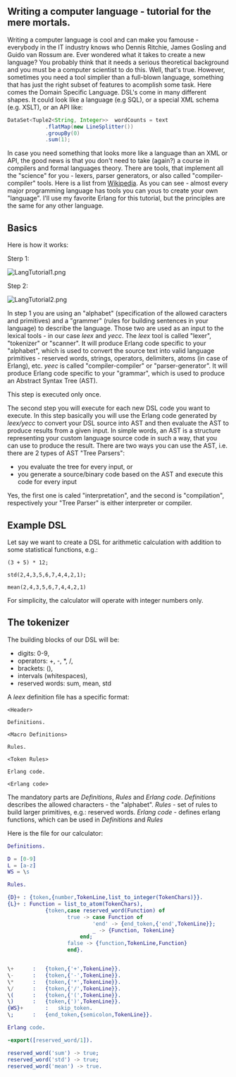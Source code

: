 ## Writing a computer language - tutorial for the mere mortals.

Writing a computer language is cool and can make you famouse - everybody in the IT industry knows who Dennis Ritchie, James Gosling and Guido van Rossum are. Ever wondered what it takes to create a new language? You probably think that it needs a serious theoretical background and you must be a computer scientist to do this. Well, that's true. However, sometimes you need a tool simplier than a full-blown language, something that has just the right subset of features to acomplish some task. Here comes the Domain Specific Language. DSL's come in many different shapes. It could look like a language (e.g SQL), or a special XML schema (e.g. XSLT), or an API like: 

``` java
DataSet<Tuple2<String, Integer>>  wordCounts = text
            .flatMap(new LineSplitter())
            .groupBy(0)
            .sum(1);
```

In case you need something that looks more like a language than an XML or API, the good news is that you don't need to take (again?) a course in compilers and formal languages theory. There are tools, that implement all the "science" for you - lexers, parser generators, or also called "compiler-compiler" tools. Here is a list from [Wikipedia](https://en.wikipedia.org/wiki/Comparison_of_parser_generators#Deterministic_context-free_languages). 
As you can see - almost every major programming language has tools you can yous to create your own "language". I'll use my favorite Erlang for this tutorial, but the principles are the same for any other language.

## Basics

Here is how it works:

Sterp 1:

![LangTutorial1.png]({{site.baseurl}}/source/_posts/LangTutorial1.png)

Step 2:

![LangTutorial2.png]({{site.baseurl}}/source/_posts/LangTutorial2.png)

In step 1 you are using an "alphabet" (specification of the allowed caracters and primitives) and a "grammer" (rules for building sentences in your language) to describe the language. Those two are used as an input to the lexical tools - in our case _leex_ and _yecc_. 
The _leex_ tool is called "lexer", "tokenizer" or "scanner". It will produce Erlang code specific to your "alphabet", which is used to convert the source text into valid language primitives - reserved words, strings, operators, delimiters, atoms (in case of Erlang), etc.
_yeec_ is called "compiler-compiler" or "parser-generator". It will produce Erlang code specific to your "grammar", which is used to produce an Abstract Syntax Tree (AST). 

This step is executed only once.

The second step you will execute for each new DSL code you want to execute.
In this step basically you will use the Erlang code generated by _leex/yecc_ to convert your DSL source into AST and then evaluate the AST to produce results from a given input.
In simple words, an AST is a structure representing your custom language source code in such a way, that you can use to produce the result. There are two ways you can use the AST, i.e. there are 2 types of AST "Tree Parsers":
- you evaluate the tree for every input, or
- you generate a source/binary code based on the AST and execute this code for every input

Yes, the first one is caled "interpretation", and the second is "compilation", respectively your "Tree Parser" is either interpreter or compiler.

## Example DSL

Let say we want to create a DSL for arithmetic calculation with addition to some statistical functions, e.g.:
```
(3 + 5) * 12;
```
```
std(2,4,3,5,6,7,4,4,2,1);
```
```
mean(2,4,3,5,6,7,4,4,2,1)
```
For simplicity, the calculator will operate with integer numbers only.

## The tokenizer 
The building blocks of our DSL will be:
- digits: 0-9,
- operators: +, -, *, /,
- brackets: (),
- intervals (whitespaces),
- reserved words: sum, mean, std

A _leex_ definition file has a specific format:

```
<Header>

Definitions.

<Macro Definitions>

Rules.

<Token Rules>

Erlang code.

<Erlang code>
```
The mandatory parts are _Definitions_, _Rules_ and _Erlang code_.
_Definitions_ describes the allowed characters - the "alphabet".
_Rules_ - set of rules to build larger primitives, e.g.: reserved words.
_Erlang code_ - defines erlang functions, which can be used in _Definitions_ and _Rules_

Here is the file for our calculator:

``` erlang
Definitions.

D = [0-9]
L = [a-z]
WS = \s

Rules.

{D}+ : {token,{number,TokenLine,list_to_integer(TokenChars)}}.
{L}+ : Function = list_to_atom(TokenChars),
			{token,case reserved_word(Function) of
				   true -> case Function of
					       'end' -> {end_token,{'end',TokenLine}};
					       _ -> {Function, TokenLine}
					   end;
				   false -> {function,TokenLine,Function}
			       end}.


\+		:	{token,{'+',TokenLine}}.
\-		:	{token,{'-',TokenLine}}.
\*		:	{token,{'*',TokenLine}}.
\/		:	{token,{'/',TokenLine}}.
\(		:	{token,{'(',TokenLine}}.
\)		:	{token,{')',TokenLine}}.
{WS}+		:	skip_token.
\;		:	{end_token,{semicolon,TokenLine}}.

Erlang code.

-export([reserved_word/1]).

reserved_word('sum') -> true;
reserved_word('std') -> true;
reserved_word('mean') -> true.
```





